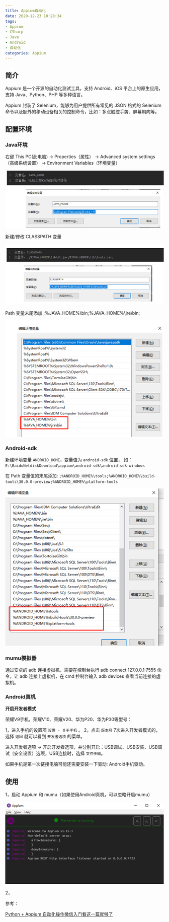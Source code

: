 ```yaml
---
title: Appium自动化
date: 2020-12-23 10:28:34
tags:
- Appium
- CSharp
- Java
- Android
- 自动化
categories: Appium
---
```


## 简介

Appium 是一个开源的自动化测试工具，支持 Android、iOS 平台上的原生应用，支持 Java、Python、PHP 等多种语言。

Appium 封装了 Selenium，能够为用户提供所有常见的 JSON 格式的 Selenium 命令以及额外的移动设备相关的控制命令，比如：多点触控手势、屏幕朝向等。

## 配置环境

### Java环境

右键 This PC(此电脑) -> Properties（属性） -> Advanced system settings（高级系统设置） -> Environment Variables（环境变量）

![微信截图_20201223105939.png](/img/微信截图_20201223105939.png)

新建/修改 CLASSPATH 变量

![微信截图_20201223110109.png](/img/微信截图_20201223110109.png)

Path 变量末尾添加 ;%JAVA_HOME%\bin;%JAVA_HOME%\jre\bin;

![微信截图_20201223110433.png](/img/微信截图_20201223110433.png)

### Android-sdk

新建环境变量 `ANDROID_HOME`，变量值为 `android-sdk` 位置，
如：`E:\BaiduNetdiskDownload\appium\android-sdk\android-sdk-windows`

在 Path 变量值的末尾添加:
`;%ANDROID_HOME%\tools;%ANDROID_HOME%\build-tools\30.0.0-preview;%ANDROID_HOME%\platform-tools`

![微信截图_20201223111155.png](/img/微信截图_20201223111155.png)

### mumu模拟器

通过安卓的 adb 连接虚拟机，需要在控制台执行 adb connect 127.0.0.1:7555 命令，让 adb 连接上虚拟机，在 cmd 控制台输入 adb devices 查看当前连接的虚拟机。

### Android真机

**开启开发者模式**

荣耀V9手机，荣耀V10、荣耀V20、华为P20、华为P30等型号：

1，进入手机的设置项 `设置 - 关于手机` 。
2，点击 `版本号` 7次进入开发者模式的，选择 `返回` 就可以看到 `开发者选项` 的菜单。

进入开发者选项 -> 开启开发者选项，并分别开启：USB调试、USB安装、USB调试（安全设置）选项，USB连接时，选择 `文件传输`。

如果手机是第一次链接电脑可能还需要安装一下驱动: Android手机驱动。

## 使用

1，启动 Appium 和 mumu（如果使用Android真机，可以忽略开启mumu）

![微信截图_20210104135431.png](/img/微信截图_20210104135431.png)

2，





参考：

[Python + Appium 自动化操作微信入门看这一篇就够了](https://blog.csdn.net/ityard/article/details/109498443)
